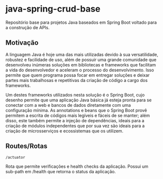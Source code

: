 # java-spring-crud-base
Repositório base para projetos Java baseados em Spring Boot voltado para a construção de APIs.

## Motivação

A linguagem Java é hoje uma das mais utilizadas devido à sua versatilidade, robustez e facilidade de uso, além de possuir uma grande comunidade que desenvolveu inúmeras soluções em bibliotecas e frameworks que facilitam a vida do desenvolvedor e aceleram o processo do desenvolvimento. Isso permite que quem programa possa focar em entregar soluções e deixar partes mais trabalhosas e repetitivas da criação de código a cargo dos frameworks.

Um destes frameworks utilizados nesta solução é o Spring Boot, cujo desenho permite que uma aplicação Java básica já esteja pronta para se conectar com a web e bancos de dados diretamente com uma configuração mínima. As annotations e beans que o Spring Boot provê permitem a escrita de códigos mais legíveis e fáceis de se manter; além disso, este também permite a injeção de dependências, ideais para a criação de módulos independentes que por sua vez são ideais para a criação de microsserviços e ecossistemas que os utilizem.

## Routes/Rotas

```
/actuator
```
Rota que permite verificações e health checks da aplicação. Possui um sub-path em /health que retorna o status da aplicação.